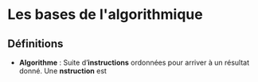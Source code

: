 # Les bases de l'algorithmique

## Définitions
- **Algorithme** : Suite d’**instructions** ordonnées pour arriver à un résultat donné.
Une **nstruction** est 
<!--stackedit_data:
eyJoaXN0b3J5IjpbLTE2MDczMDAzODEsNjAzNzkxOTgwXX0=
-->